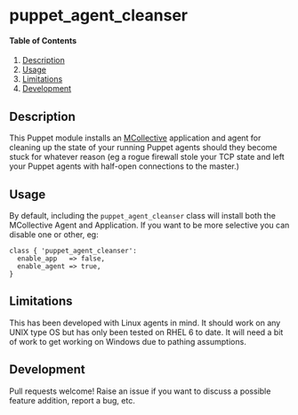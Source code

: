 # puppet_agent_cleanser

#### Table of Contents

1. [Description](#description)
1. [Usage](#usage)
1. [Limitations](#limitations)
1. [Development](#development)

## Description

This Puppet module installs an [MCollective](https://docs.puppet.com/mcollective/) application and agent for cleaning up the state of your running Puppet agents should they become stuck for whatever reason (eg a rogue firewall stole your TCP state and left your Puppet agents with half-open connections to the master.)

## Usage

By default, including the `puppet_agent_cleanser` class will install both the MCollective Agent and Application. If you want to be more selective you can disable one or other, eg:

```puppet
class { 'puppet_agent_cleanser':
  enable_app   => false,
  enable_agent => true,
}
```

## Limitations

This has been developed with Linux agents in mind. It should work on any UNIX type OS but has only been tested on RHEL 6 to date. It will need a bit of work to get working on Windows due to pathing assumptions.

## Development

Pull requests welcome! Raise an issue if you want to discuss a possible feature addition, report a bug, etc.

